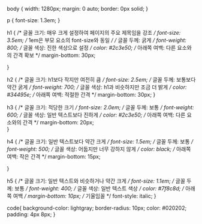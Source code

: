 body
{
    width: 1280px;
    margin: 0 auto;
    border: 0px solid;
}

p
{
    font-size: 1.3em;
}

h1 {
  /* 글꼴 크기: 매우 크게 설정하여 페이지의 주요 제목임을 강조 */
  font-size: 3.5em; /* 1em은 부모 요소의 font-size와 동일 */
  /* 글꼴 두께: 굵게 */
  font-weight: 800;
  /* 글꼴 색상: 진한 색상으로 설정 */
  color: #2c3e50;
  /* 아래쪽 여백: 다른 요소와의 간격 확보 */
  margin-bottom: 30px;
  
}

h2 {
  /* 글꼴 크기: h1보다 작지만 여전히 큼 */
  font-size: 2.5em;
  /* 글꼴 두께: 보통보다 약간 굵게 */
  font-weight: 700;
  /* 글꼴 색상: h1과 비슷하지만 조금 더 밝게 */
  color: #34495e;
  /* 아래쪽 여백: 적절한 간격 */
  margin-bottom: 30px;
}  

h3 {
  /* 글꼴 크기: 적당한 크기 */
  font-size: 2.0em;
  /* 글꼴 두께: 보통 */
  font-weight: 600;
  /* 글꼴 색상: 일반 텍스트보다 진하게 */
  color: #2c3e50;
  /* 아래쪽 여백: 다른 요소와의 간격 */
  margin-bottom: 20px;  
}

h4 {
  /* 글꼴 크기: 일반 텍스트보다 약간 크게 */
  font-size: 1.5em;
  /* 글꼴 두께: 보통 */
  font-weight: 500;
  /* 글꼴 색상: 어둡지만 너무 강하지 않게 */
  color: black;
  /* 아래쪽 여백: 작은 간격 */
  margin-bottom: 15px;
  
  
}

h5 {
  /* 글꼴 크기: 일반 텍스트와 비슷하거나 약간 크게 */
  font-size: 1.1em;
  /* 글꼴 두께: 보통 */
  font-weight: 400;
  /* 글꼴 색상: 일반 텍스트 색상 */
  color: #7f8c8d;
  /* 아래쪽 여백 */
  margin-bottom: 10px;
  /* 기울임꼴 */
  font-style: italic;
}

code{
    background-color: lightgray;
    border-radius: 10px;
    color: #020202;
    padding: 4px 8px;
}